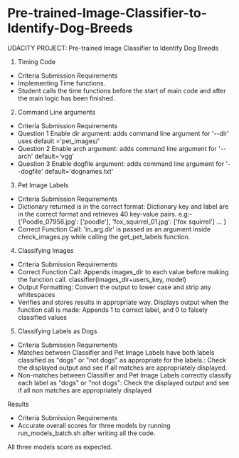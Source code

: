 # Pre-trained-Image-Classifier-to-Identify-Dog-Breeds
UDACITY PROJECT: Pre-trained Image Classifier to Identify Dog Breeds


1. Timing Code
- Criteria	Submission Requirements
- Implementing Time functions.
- Student calls the time functions before the start of main code and after the main logic has been finished.

2. Command Line arguments
- Criteria	Submission Requirements
- Question 1 Enable dir argument: adds command line argument for '--dir' uses default ='pet_images/'
- Question 2 Enable arch argument: adds command line argument for '--arch' default='vgg'
- Question 3 Enable dogfile argument: adds command line argument for '--dogfile' default='dognames.txt'

3. Pet Image Labels
- Criteria	Submission Requirements
- Dictionary returned is in the correct format: Dictionary key and label are in the correct format and retrieves 40 key-value pairs. e.g:- {'Poodle_07956.jpg': ['poodle'], 'fox_squirrel_01.jpg': ['fox squirrel'] ... }
- Correct Function Call: 'in_arg.dir' is passed as an argument inside check_images.py while calling the get_pet_labels function.

4. Classifying Images
- Criteria	Submission Requirements
- Correct Function Call: Appends images_dir to each value before making the function call. classifier(images_dir+users_key, model)
- Output Formatting: Convert the output to lower case and strip any whitespaces
- Verifies and stores results in appropriate way. Displays output when the function call is made: Appends 1 to correct label, and 0 to falsely classified values

5. Classifying Labels as Dogs
- Criteria	Submission Requirements
- Matches between Classifier and Pet Image Labels have both labels classified as "dogs" or "not dogs" as appropriate for the labels.: Check the displayed output and see if all matches are appropriately displayed.
- Non-matches between Classifier and Pet Image Labels correctly classify each label as "dogs" or "not dogs": Check the displayed output and see if all non matches are appropriately displayed

Results
- Criteria	Submission Requirements
- Accurate overall scores for three models by running run_models_batch.sh after writing all the code.

All three models score as expected.
